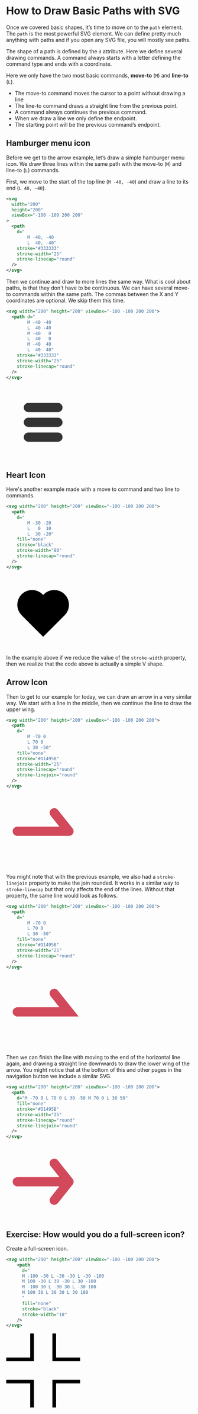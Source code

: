 # How to Draw Basic Paths with SVG

Once we covered basic shapes, it’s time to move on to the `path` element. The `path` is the most powerful SVG element. 
We can define pretty much anything with paths and if you open any SVG file, you will mostly see paths.

The shape of a path is defined by the `d` attribute. Here we define several drawing commands. 
A command always starts with a letter defining the command type and ends with a coordinate.

Here we only have the two most basic commands, **move-to** (`M`) and **line-to** (`L`).  
* The move-to command moves the cursor to a point without drawing a line 
* The line-to command draws a straight line from the previous point. 
* A command always continues the previous command. 
* When we draw a line we only define the endpoint. 
* The starting point will be the previous command’s endpoint.

## Hamburger menu icon

Before we get to the arrow example, let’s draw a simple hamburger menu icon. We draw three lines within the same 
path with the move-to (`M`) and line-to (`L`) commands. 

First, we move to the start of the top line (`M -40, -40`) and draw a line to its end (`L 40, -40`).

```svg
<svg
  width="200"
  height="200"
  viewBox="-100 -100 200 200"
>
  <path
    d="
        M -40, -40
        L  40, -40"
    stroke="#333333"
    stroke-width="25"
    stroke-linecap="round"
  />
</svg>
```

Then we continue and draw to more lines the same way. What is cool about paths, is that they don't have to be 
continuous. We can have several move-to commands within the same path. The commas between the X and Y coordinates 
are optional. We skip them this time.

```svg
<svg width="200" height="200" viewBox="-100 -100 200 200">
  <path d="
        M -40 -40
        L  40 -40 
        M -40   0 
        L  40   0 
        M -40  40 
        L  40  40"
    stroke="#333333"
    stroke-width="25"
    stroke-linecap="round"
  />
</svg>
```

<svg width="200" height="200" viewBox="-100 -100 200 200">
  <path 
    d="M -40 -40 L  40 -40 M -40   0 L  40   0 M -40  40 L  40  40" 
    stroke="#333333" 
    stroke-width="25" 
    stroke-linecap="round" 
  />
</svg>

## Heart Icon

Here's another example made with a move to command and two line to commands.

```svg
<svg width="200" height="200" viewBox="-100 -100 200 200">
  <path 
    d="
        M -30 -20 
        L   0  10 
        L  30 -20"
    fill="none"
    stroke="black"
    stroke-width="80"
    stroke-linecap="round"
  />
</svg>
```

<svg width="200" height="200" viewBox="-100 -100 200 200">
  <path 
    d="
        M -30 -20 
        L   0  10 
        L  30 -20"
    fill="none"
    stroke="black"
    stroke-width="80"
    stroke-linecap="round"
  />
</svg>

In the example above if we reduce the value of the `stroke-width` property, then we realize that the code above is 
actually a simple V shape.

## Arrow Icon

Then to get to our example for today, we can draw an arrow in a very similar way. We start with a line in the middle, 
then we continue the line to draw the upper wing.

```svg
<svg width="200" height="200" viewBox="-100 -100 200 200">
  <path
    d="
        M -70 0 
        L 70 0 
        L 30 -50"
    fill="none"
    stroke="#D1495B"
    stroke-width="25"
    stroke-linecap="round"
    stroke-linejoin="round"
  />
</svg>
```

<svg width="200" height="200" viewBox="-100 -100 200 200">
  <path
    d="
        M -70 0 
        L 70 0 
        L 30 -50"
    fill="none"
    stroke="#D1495B"
    stroke-width="25"
    stroke-linecap="round"
    stroke-linejoin="round"
  />
</svg>

You might note that with the previous example, we also had a `stroke-linejoin` property to make the join rounded. 
It works in a similar way to `stroke-linecap` but that only affects the end of the lines. 
Without that property, the same line would look as follows.

```svg
<svg width="200" height="200" viewBox="-100 -100 200 200">
  <path
    d="
        M -70 0 
        L 70 0 
        L 30 -50"
    fill="none"
    stroke="#D1495B"
    stroke-width="25"
    stroke-linecap="round"
  />
</svg>
```

<svg width="200" height="200" viewBox="-100 -100 200 200">
  <path
    d="
        M -70 0 
        L 70 0 
        L 30 -50"
    fill="none"
    stroke="#D1495B"
    stroke-width="25"
    stroke-linecap="round"
  />
</svg>

Then we can finish the line with moving to the end of the horizontal line again, and drawing a straight line 
downwards to draw the lower wing of the arrow. You might notice that at the bottom of this and other pages in the 
navigation button we include a similar SVG.

```svg
<svg width="200" height="200" viewBox="-100 -100 200 200">
  <path
    d="M -70 0 L 70 0 L 30 -50 M 70 0 L 30 50"
    fill="none"
    stroke="#D1495B"
    stroke-width="25"
    stroke-linecap="round"
    stroke-linejoin="round"
  />
</svg>
```

<svg width="200" height="200" viewBox="-100 -100 200 200">
  <path
    d="M -70 0 L 70 0 L 30 -50 M 70 0 L 30 50"
    fill="none"
    stroke="#D1495B"
    stroke-width="25"
    stroke-linecap="round"
    stroke-linejoin="round"
  />
</svg>

## Exercise: How would you do a full-screen icon?

Create a full-screen icon.

```svg
<svg width="200" height="200" viewBox="-100 -100 200 200">
    <path 
      d="
      M -100 -30 L -30 -30 L -30 -100
      M 100 -30 L 30 -30 L 30 -100
      M -100 30 L -30 30 L -30 100
      M 100 30 L 30 30 L 30 100
      "
      fill="none" 
      stroke="black" 
      stroke-width="10"
    />
</svg>
```

<svg width="200" height="200" viewBox="-100 -100 200 200">
    <path 
      d="
      M -100 -30 L -30 -30 L -30 -100
      M 100 -30 L 30 -30 L 30 -100
      M -100 30 L -30 30 L -30 100
      M 100 30 L 30 30 L 30 100
      "
      fill="none" 
      stroke="black" 
      stroke-width="10"
    />
</svg>
